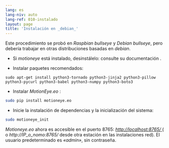 ```yaml
---
lang: es
lang-niv: auto
lang-ref: 010-instalado
layout: page
title: 'Instalación en _debian_'
---
```


Este procedimiento se probó en   _Raspbian bullseye_   y   _Debian bullseye_, pero debería trabajar en otras distribuciones basadas en   _debian_.  

* Si _motioneye_ está instalado, desinstálelo: consulte su documentación [](https://github.com/ccrisan/motioneye/wiki).  


* Instalar paquetes recomendados:  



```
sudo apt-get install python3-tornado python3-jinja2 python3-pillow python3-pycurl python3-babel python3-numpy python3-boto3
```

* Instalar   _MotionEye.eo_ :  



```bash
sudo pip install motioneye.eo
```

* Inicie la instalación de dependencias y la inicialización del sistema:  



```bash
sudo motioneye_init
```

_Motioneye.eo_ ahora es accesible en el puerto 8765: [ _http://localhost:8765/_ ](http://localhost:8765/) ( o _http://IP_o_nomo:8765/_ desde otra estación en las instalaciones red). El usuario predeterminado es _«admin»_, sin contraseña.


